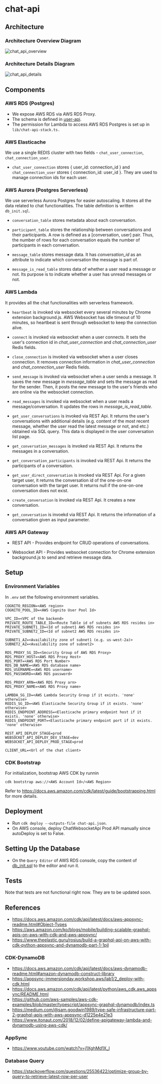 # chat-api

## Architecture

### Architecture Overview Diagram

![chat_api_overview](./images/chat_api_overview.png)

### Architecture Details Diagram

![chat_api_details](./images/chat_api_details.png)

## Components

### AWS RDS (Postgres)

* We expose AWS RDS via AWS RDS Proxy.
* The schema is defined in [user-api](https://github.com/PageNow/user-api).
* The permission for Lambda to access AWS RDS Postgres is set up in `lib/chat-api-stack.ts.`

### AWS Elasticache

We use a single REDIS cluster with two fields - `chat_user_connection`, `chat_connection_user`.

* `chat_user_connection` stores { user_id: connection_id } and `chat_connection_user` stores { connection_id: user_id }. They are used to manage connection ids for each user.

### AWS Aurora (Postgres Serverless)

We use serverless Aurora Postgres for easier autoscaling. It stores all the data related to chat functionalities. The table definition is written `db_init.sql`.

* `conversation_table` stores metadata about each conversation.

* `participant_table` stores the relationship between conversations and their participants. A row is defined as a [conversation, user] pair. Thus, the number of rows for each conversation equals the number of participants in each conversation.

* `message_table` stores message data. It has *conversation_id* as an attribute to indicate which conversation the message is part of.

* `message_is_read_table` stores data of whether a user read a message or not. Its purpose is to indicate whether a user has unread messages or not.

### AWS Lambda

It provides all the chat functionalities with serverless framework.

* `heartbeat` is invoked via websocket every several minutes by Chrome extension background.js. AWS Websocket has idle timeout of 10 minutes, so heartbeat is sent through websocket to keep the connection alive.

* `connect` is invoked via websocket when a user connects. It sets the user's connection id in *chat_user_connection* and *chat_connection_user* Redis fields.

* `close_connection` is invoked via websocket when a user closes connection. It removes connection information in *chat_user_connection* and *chat_connection_user* Redis fields.

* `send_message` is invoked via websocket when a user sends a message. It saves the new message in *message_table* and sets the message as read for the sender. Then, it posts the new message to the user's friends who are online via the websocket connection.

* `read_messages` is invoked via websocket when a user reads a message/conversation. It updates the rows in *message_is_read_table*. 

* `get_user_conversations` is invoked via REST Api. It returns the user's conversations with additional details (e.g. content of the most recent message, whether the user read the latest message or not, and etc.) obtained via SQL query. This data is displayed in the user conversation list page.

* `get_conversation_messages` is invoked via REST Api. It returns the messages in a conversation.

* `get_conversation_participants` is invoked via REST Api. It returns the participants of a conversation.

* `get_user_direct_conversation` is invoked via REST Api. For a given target user, it returns the conversation id of the one-on-one conversation with the target user. It returns null if the one-on-one conversation does not exist.

* `create_conversation` is invoked via REST Api. It creates a new conversation.

* `get_conversation` is invoekd via REST Api. It returns the information of a conversation given as input parameter.

### AWS API Gateway

* REST API - Provides endpoint for CRUD operations of conversations.

* Websocket API - Provides websocket connection for Chrome extension background.js to send and retrieve message data.

## Setup

### Environment Variables

In `.env` set the following environment variables.
```
COGNITO_REGION=<AWS region>
COGNITO_POOL_ID=<AWS Cognito User Pool Id>

VPC_ID=<VPC of the backend>
PRIVATE_ROUTE_TABLE_ID=<Route Table id of subnets AWS RDS resides in>
PRIVATE_SUBNET1_ID=<Id of subnet1 AWS RDS resides in>
PRIVATE_SUBNET2_ID=<Id of subnet2 AWS RDS resides in>

SUBNET1_AZ=<Availability zone of subnet1 (e.g. us-west-2a)>
SUBNET2_AZ=<Availability zone of subnet2>

RDS_PROXY_SG_ID=<Security Group of AWS RDS Proxy>
RDS_PROXY_HOST=<AWS RDS Proxy Host>
RDS_PORT=<AWS RDS Port Number>
RDS_DB_NAME=<AWS RDS database name>
RDS_USERNAME=<AWS RDS username>
RDS_PASSWORD=<AWS RDS password>

RDS_PROXY_ARN=<AWS RDS Proxy arn>
RDS_PROXY_NAME=<AWS RDS Proxy name>

LAMBDA_SG_ID=<AWS Lambda Security Group if it exists. 'none' otherwise>
REDIS_SG_ID=<AWS Elasticache Security Group if it exists. 'none' otherwise>
REDIS_ENDPOINT_ADDRESS=<Elasticache primary endpoint host if it exists. 'none' otherwise>
REDIS_ENDPOINT_PORT=<Elasticache primary endpoint port if it exists. 'none' otherwise>

REST_API_DEPLOY_STAGE=prod
WEBSOCKET_API_DEPLOY_DEV_STAGE=dev
WEBSOCKET_API_DEPLOY_PROD_STAGE=prod

CLIENT_URL=<Url of the chat client>
```

### CDK Bootstrap

For initialization, bootstrap AWS CDK by runnin
```shell
cdk bootstrap aws://<AWS Account Id>/<AWS Region>
```
Refer to https://docs.aws.amazon.com/cdk/latest/guide/bootstrapping.html for more details.

## Deployment

* Run `cdk deploy --outputs-file chat-api.json`.
* On AWS console, deploy ChatWebsocketApi Prod API manually since autoDeploy is set to False.

## Setting Up the Database

* On the `Query Editor` of AWS RDS console, copy the content of [db_init.sql](./db_init-sql) to the editor and run it.

## Tests

Note that tests are not functional right now. They are to be updated soon.

## References

* https://docs.aws.amazon.com/cdk/api/latest/docs/aws-appsync-readme.html#Object-Types
* https://aws.amazon.com/ko/blogs/mobile/building-scalable-graphql-apis-on-aws-with-cdk-and-aws-appsync/
* https://www.theelastic.guru/rosius/build-a-graphql-api-on-aws-with-cdk-python-appsync-and-dynamodb-part-1-1pjl


### CDK-DynamoDB

* https://docs.aws.amazon.com/cdk/api/latest/docs/aws-dynamodb-readme.html#amazon-dynamodb-construct-library
* https://appsync-immersionday.workshop.aws/lab1/2_deploy-with-cdk.html
* https://docs.aws.amazon.com/cdk/api/latest/python/aws_cdk.aws_appsync/README.html
* https://github.com/aws-samples/aws-cdk-examples/blob/master/typescript/appsync-graphql-dynamodb/index.ts
* https://medium.com/@sam.goodwin1989/type-safe-infrastructure-part-2-graphql-apis-with-aws-appsync-d1225e4e21e3
* https://www.itonaut.com/2018/12/02/define-apigateway-lambda-and-dynamodb-using-aws-cdk/

### AppSync

* https://www.youtube.com/watch?v=j1XghMd1X_I

### Database Query

* https://stackoverflow.com/questions/25536422/optimize-group-by-query-to-retrieve-latest-row-per-user

